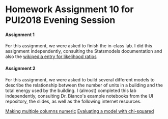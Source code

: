 # Homework Assignment 10 for PUI2018 Evening Session

#### Assignment 1

For this assignment, we were asked to finish the in-class lab.  I did this assignment independently, consulting the Statsmodels documentation and also the [wikipedia entry for likelihood ratios](https://en.wikipedia.org/wiki/Likelihood-ratio_test)


#### Assignment 2

For this assignment, we were asked to build several different models to describe the relationship between the number of units in a building and the total energy used by the building.  I (almost) completed this lab independently, consulting Dr. Bianco's example notebooks from the UI repository, the slides, as well as the following internet resources.


[Making multiple columns numeric](https://stackoverflow.com/questions/36814100/pandas-to-numeric-for-multiple-columns)
[Evaluating a model with chi-squared](http://www.astroml.org/book_figures/chapter4/fig_chi2_eval.html)


